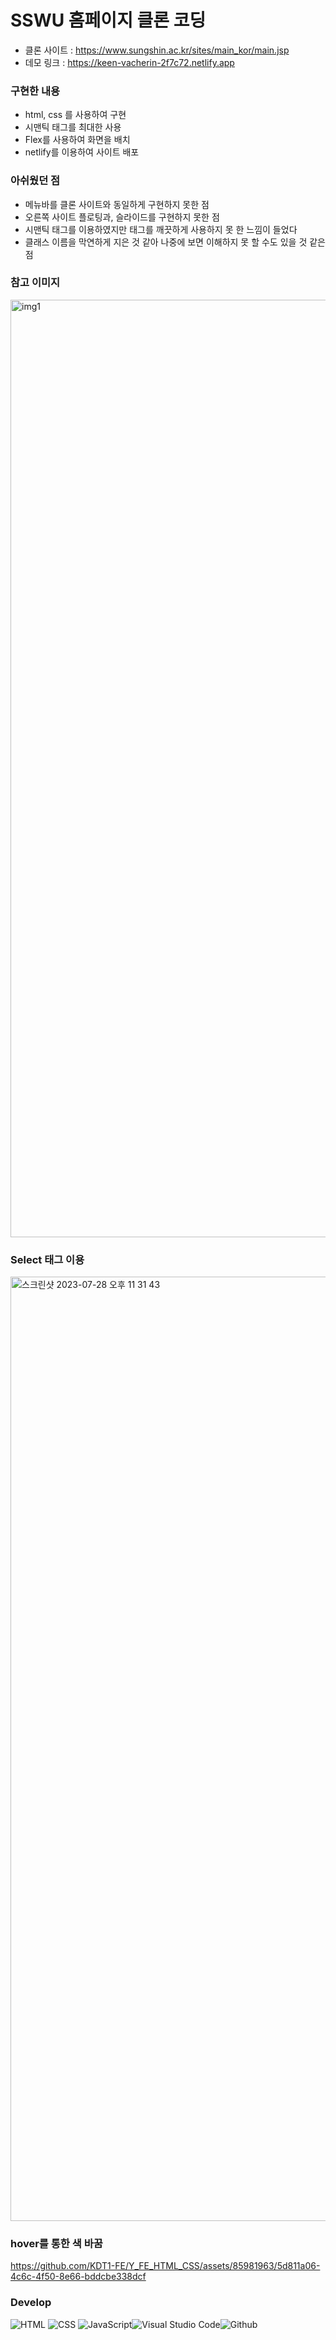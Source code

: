 # SSWU 홈페이지 클론 코딩
- 클론 사이트 : https://www.sungshin.ac.kr/sites/main_kor/main.jsp
- 데모 링크 : https://keen-vacherin-2f7c72.netlify.app

### 구현한 내용
- html, css 를 사용하여 구현
- 시맨틱 태그를 최대한 사용
- Flex를 사용하여 화면을 배치 
- netlify를 이용하여 사이트 배포


### 아쉬웠던 점
- 메뉴바를 클론 사이트와 동일하게 구현하지 못한 점
- 오른쪽 사이트 플로팅과, 슬라이드를 구현하지 못한 점
- 시맨틱 태그를 이용하였지만 태그를 깨끗하게 사용하지 못 한 느낌이 들었다
- 클래스 이름을 막연하게 지은 것 같아 나중에 보면 이해하지 못 할 수도 있을 것 같은 점

### 참고 이미지 
<img width="1500" alt="img1" src="https://github.com/KDT1-FE/Y_FE_HTML_CSS/assets/85981963/a1a1f8c1-d917-47ef-ba0c-0500c7ffed1b">

### Select 태그 이용
<img width="1511" alt="스크린샷 2023-07-28 오후 11 31 43" src="https://github.com/KDT1-FE/Y_FE_HTML_CSS/assets/85981963/fa62fddf-749f-4558-b360-9fd68a4ce7ae">

### hover를 통한 색 바꿈
https://github.com/KDT1-FE/Y_FE_HTML_CSS/assets/85981963/5d811a06-4c6c-4f50-8e66-bddcbe338dcf

### Develop
![HTML](https://img.shields.io/badge/HTML5-E34F26?style=for-the-badge&logo=html5&logoColor=white) ![CSS](https://img.shields.io/badge/CSS3-1572B6?style=for-the-badge&logo=css3&logoColor=white) ![JavaScript](https://img.shields.io/badge/JavaScript-F7DF1E?style=for-the-badge&logo=Javascript&logoColor=white)![Visual Studio Code](https://img.shields.io/badge/Visual%20Studio%20Code-007ACC?style=for-the-badge&logo=Visual%20Studio%20Code&logoColor=white)![Github](https://img.shields.io/badge/GitHub-181717?style=for-the-badge&logo=GitHub&logoColor=white)



